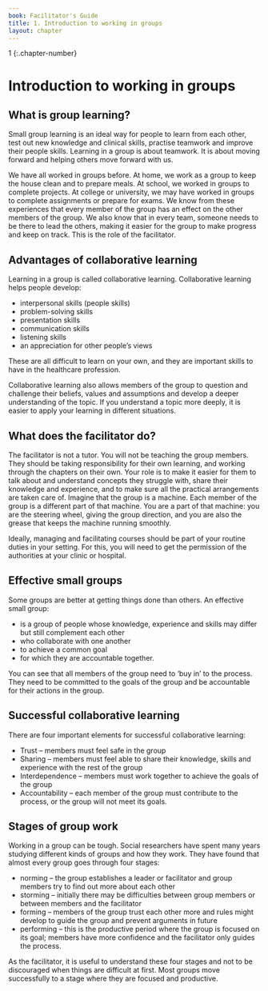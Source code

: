 ```yaml
---
book: Facilitator's Guide
title: 1. Introduction to working in groups
layout: chapter
---
```


1
{:.chapter-number}

# Introduction to working in groups

## What is group learning?

Small group learning  is an ideal way for people to learn from each other, test out new knowledge and clinical skills, practise teamwork and improve their people skills. Learning in a group is about teamwork. It is about moving forward and helping others move forward with us. 

We have all worked in groups before. At home, we work as a group to keep the house clean and to prepare meals. At school, we worked in groups to complete projects. At college or university, we may have worked in groups to complete assignments or prepare for exams. We know from these experiences that every member of the group has an effect on the other members of the group. We also know that in every team, someone needs to be there to lead the others, making it easier for the group to make progress and keep on track. This is the role of the facilitator. 

## Advantages of collaborative learning

Learning in a group is called collaborative learning. Collaborative learning helps people develop:

* interpersonal skills (people skills)
* problem-solving skills
* presentation skills
* communication skills
* listening skills
* an appreciation for other people’s views
	
These are all difficult to learn on your own, and they are important skills to have in the healthcare profession. 

Collaborative learning also allows members of the group to question and challenge their beliefs, values and assumptions and develop a deeper understanding of the topic. If you understand a topic more deeply, it is easier to apply your learning in different situations. 

## What does the facilitator do?

The facilitator is not a tutor. You will not be teaching the group members. They should be taking responsibility for their own learning, and working through the chapters on their own. Your role is to make it easier for them to talk about and understand concepts they struggle with, share their knowledge and experience, and to make sure all the practical arrangements are taken care of. Imagine that the group is a machine. Each member of the group is a different part of that machine. You are a part of that machine: you are the steering wheel, giving the group direction, and you are also the grease that keeps the machine running smoothly.  

Ideally, managing and facilitating courses should be part of your routine duties in your setting. For this, you will need to get the permission of the authorities at your clinic or hospital. 

## Effective small groups

Some groups are better at getting things done than others. An effective small group:

* is a group of people whose knowledge, experience and skills may differ but still complement each other
* who collaborate with one another
* to achieve a common goal
* for which they are accountable together. 
	
You can see that all members of the group need to ‘buy in’ to the process. They need to be committed to the goals of the group and be accountable for their actions in the group. 

## Successful collaborative learning

There are four important elements for successful collaborative learning:

* Trust – members must feel safe in the group
* Sharing – members must feel able to share their knowledge, skills and experience with the rest of the group
* Interdependence – members must work together to achieve the goals of the group
* Accountability – each member of the group must contribute to the process, or the group will not meet its goals. 

## Stages of group work

Working in a group can be tough. Social researchers have spent many years studying different kinds of groups and how they work. They have found that almost every group goes through four stages:

* norming – the group establishes a leader or facilitator and group members try to find out more about each other
* storming – initially there may be difficulties between group members or between members and the facilitator
* forming – members of the group trust each other more and rules might develop to guide the group and prevent arguments in future
* performing – this is the productive period where the group is focused on its goal; members have more confidence and the facilitator only guides the process. 

As the facilitator, it is useful to understand these four stages and not to be discouraged when things are difficult at first. Most groups move successfully to a stage where they are focused and productive.
